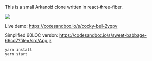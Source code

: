 This is a small Arkanoid clone written in react-three-fiber.

![](https://i.imgur.com/BOhu0ti.png)

Live demo: https://codesandbox.io/s/cocky-bell-2yqpv

Simplified 60LOC version: https://codesandbox.io/s/sweet-babbage-66cd7?file=/src/App.js

    yarn install
    yarn start
